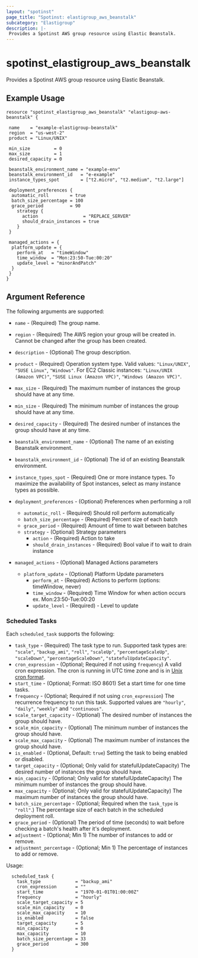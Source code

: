 ```yaml
---
layout: "spotinst"
page_title: "Spotinst: elastigroup_aws_beanstalk"
subcategory: "Elastigroup"
description: |-
 Provides a Spotinst AWS group resource using Elastic Beanstalk.
---
```


# spotinst\_elastigroup\_aws\_beanstalk

Provides a Spotinst AWS group resource using Elastic Beanstalk.

## Example Usage

```hcl
resource "spotinst_elastigroup_aws_beanstalk" "elastigoup-aws-beanstalk" {

 name    = "example-elastigroup-beanstalk"
 region  = "us-west-2"
 product = "Linux/UNIX"

 min_size         = 0
 max_size         = 1
 desired_capacity = 0

 beanstalk_environment_name = "example-env"
 beanstalk_environment_id   = "e-example"
 instance_types_spot        = ["t2.micro", "t2.medium", "t2.large"]

 deployment_preferences {
  automatic_roll        = true
  batch_size_percentage = 100
  grace_period          = 90
    strategy {
      action                 = "REPLACE_SERVER"
      should_drain_instances = true
    }
 }
  
 managed_actions = {
  platform_update = {
    perform_at   = "timeWindow"
    time_window  = "Mon:23:50-Tue:00:20"
    update_level = "minorAndPatch"
  }
 }
}
```

## Argument Reference

The following arguments are supported:

* `name` - (Required) The group name.
* `region` - (Required) The AWS region your group will be created in. Cannot be changed after the group has been created.
* `description` - (Optional) The group description.
* `product` - (Required) Operation system type. Valid values: `"Linux/UNIX"`, `"SUSE Linux"`, `"Windows"`.
For EC2 Classic instances:  `"Linux/UNIX (Amazon VPC)"`, `"SUSE Linux (Amazon VPC)"`, `"Windows (Amazon VPC)"`.   

* `max_size` - (Required) The maximum number of instances the group should have at any time.
* `min_size` - (Required) The minimum number of instances the group should have at any time.
* `desired_capacity` - (Required) The desired number of instances the group should have at any time.

* `beanstalk_environment_name` - (Optional) The name of an existing Beanstalk environment.
* `beanstalk_environment_id` - (Optional) The id of an existing Beanstalk environment. 
* `instance_types_spot` - (Required) One or more instance types. To maximize the availability of Spot instances, select as many instance types as possible.

* `deployment_preferences` - (Optional) Preferences when performing a roll
   * `automatic_roll` - (Required) Should roll perform automatically
   * `batch_size_percentage` - (Required) Percent size of each batch
   * `grace_period` - (Required) Amount of time to wait between batches
   * `strategy` - (Optional) Strategy parameters
      * `action` - (Required) Action to take
      * `should_drain_instances` - (Required) Bool value if to wait to drain instance 

* `managed_actions` - (Optional) Managed Actions parameters
   * `platform_update` - (Optional) Platform Update parameters
      * `perform_at` - (Required) Actions to perform (options: timeWindow, never)
      * `time_window` - (Required) Time Window for when action occurs ex. Mon:23:50-Tue:00:20
      * `update_level` - (Required) - Level to update

<a id="scheduled-task"></a>
### Scheduled Tasks

Each `scheduled_task` supports the following:

* `task_type` - (Required) The task type to run. Supported task types are: `"scale"`, `"backup_ami"`, `"roll"`, `"scaleUp"`, `"percentageScaleUp"`, `"scaleDown"`, `"percentageScaleDown"`, `"statefulUpdateCapacity"`.
* `cron_expression` - (Optional; Required if not using `frequency`) A valid cron expression. The cron is running in UTC time zone and is in [Unix cron format](https://en.wikipedia.org/wiki/Cron).
* `start_time` - (Optional; Format: ISO 8601) Set a start time for one time tasks.
* `frequency` - (Optional; Required if not using `cron_expression`) The recurrence frequency to run this task. Supported values are `"hourly"`, `"daily"`, `"weekly"` and `"continuous"`.
* `scale_target_capacity` - (Optional) The desired number of instances the group should have.
* `scale_min_capacity` - (Optional) The minimum number of instances the group should have.
* `scale_max_capacity` - (Optional) The maximum number of instances the group should have.
* `is_enabled` - (Optional, Default: `true`) Setting the task to being enabled or disabled.
* `target_capacity` - (Optional; Only valid for statefulUpdateCapacity) The desired number of instances the group should have.
* `min_capacity` - (Optional; Only valid for statefulUpdateCapacity) The minimum number of instances the group should have.
* `max_capacity` - (Optional; Only valid for statefulUpdateCapacity) The maximum number of instances the group should have.
* `batch_size_percentage` - (Optional; Required when the `task_type` is `"roll"`.) The percentage size of each batch in the scheduled deployment roll.
* `grace_period` - (Optional) The period of time (seconds) to wait before checking a batch's health after it's deployment.
* `adjustment` - (Optional; Min 1) The number of instances to add or remove.
* `adjustment_percentage` - (Optional; Min 1) The percentage of instances to add or remove.

Usage:

```hcl
  scheduled_task {
    task_type             = "backup_ami"
    cron_expression       = ""
    start_time            = "1970-01-01T01:00:00Z"
    frequency             = "hourly"
    scale_target_capacity = 5
    scale_min_capacity    = 0
    scale_max_capacity    = 10
    is_enabled            = false
    target_capacity       = 5
    min_capacity          = 0
    max_capacity          = 10
    batch_size_percentage = 33
    grace_period          = 300
  }
```
